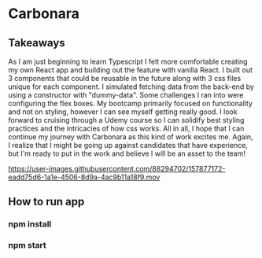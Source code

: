 # Carbonara 

## Takeaways

As I am just beginning to learn Typescript I felt more comfortable creating my own React app and building out the feature with vanilla React. 
I built out 3 components that could be reusable in the future along with 3 css files unique for each component. 
I simulated fetching data from the back-end by using a constructor with "dummy-data". 
Some challenges I ran into were configuring the flex boxes. My bootcamp primarily focused on functionality and not on styling, 
however I can see myself getting really good. I look forward to cruising through a Udemy course so I can solidify best styling practices
and the intricacies of how css works. All in all, I hope that I can continue my journey with Carbonara as this kind of work excites me. 
Again, I realize that I might be going up against candidates that have experience, but I'm ready to put in the work and
believe I will be an asset to the team! 

https://user-images.githubusercontent.com/88294702/157877172-eadd75d6-1a1e-4506-8d9a-4ac9b11a18f9.mov


## How to run app

### npm install

### npm start


